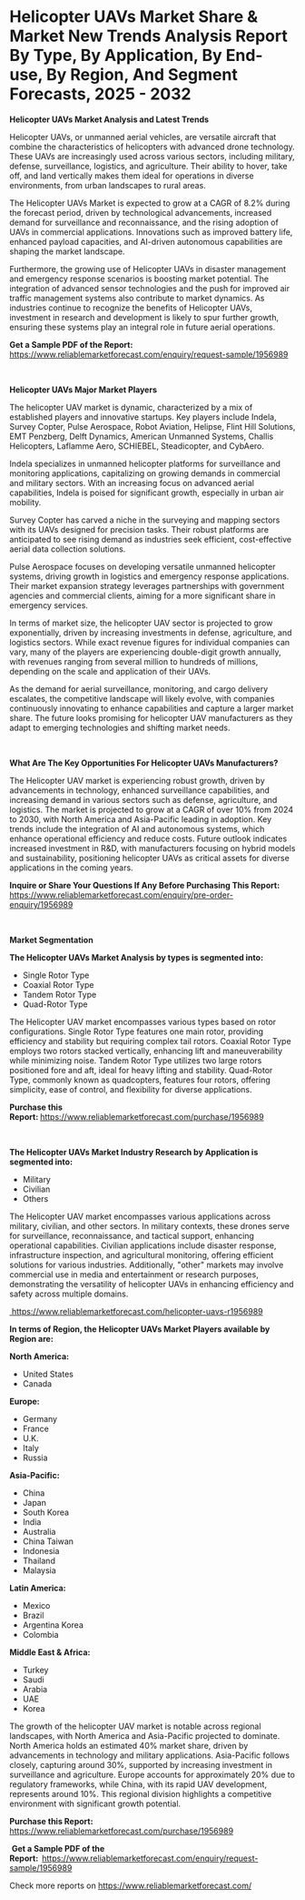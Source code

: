 <p><h1>Helicopter UAVs Market Share & Market New Trends Analysis Report By Type, By Application, By End-use, By Region, And Segment Forecasts, 2025 - 2032</h1></p><p><strong>Helicopter UAVs Market Analysis and Latest Trends</strong></p>
<p><p>Helicopter UAVs, or unmanned aerial vehicles, are versatile aircraft that combine the characteristics of helicopters with advanced drone technology. These UAVs are increasingly used across various sectors, including military, defense, surveillance, logistics, and agriculture. Their ability to hover, take off, and land vertically makes them ideal for operations in diverse environments, from urban landscapes to rural areas.</p><p>The Helicopter UAVs Market is expected to grow at a CAGR of 8.2% during the forecast period, driven by technological advancements, increased demand for surveillance and reconnaissance, and the rising adoption of UAVs in commercial applications. Innovations such as improved battery life, enhanced payload capacities, and AI-driven autonomous capabilities are shaping the market landscape. </p><p>Furthermore, the growing use of Helicopter UAVs in disaster management and emergency response scenarios is boosting market potential. The integration of advanced sensor technologies and the push for improved air traffic management systems also contribute to market dynamics. As industries continue to recognize the benefits of Helicopter UAVs, investment in research and development is likely to spur further growth, ensuring these systems play an integral role in future aerial operations.</p></p>
<p><strong>Get a Sample PDF of the Report:&nbsp;</strong> <a href="https://www.reliablemarketforecast.com/enquiry/request-sample/1956989?utm_campaign=2890&utm_medium=2&utm_source=Github&utm_content=ia&utm_term=08042025&utm_id=helicopter-uavs">https://www.reliablemarketforecast.com/enquiry/request-sample/1956989</a></p>
<p>&nbsp;</p>
<p><strong>Helicopter UAVs Major Market Players</strong></p>
<p><p>The helicopter UAV market is dynamic, characterized by a mix of established players and innovative startups. Key players include Indela, Survey Copter, Pulse Aerospace, Robot Aviation, Helipse, Flint Hill Solutions, EMT Penzberg, Delft Dynamics, American Unmanned Systems, Challis Helicopters, Laflamme Aero, SCHIEBEL, Steadicopter, and CybAero.</p><p>Indela specializes in unmanned helicopter platforms for surveillance and monitoring applications, capitalizing on growing demands in commercial and military sectors. With an increasing focus on advanced aerial capabilities, Indela is poised for significant growth, especially in urban air mobility.</p><p>Survey Copter has carved a niche in the surveying and mapping sectors with its UAVs designed for precision tasks. Their robust platforms are anticipated to see rising demand as industries seek efficient, cost-effective aerial data collection solutions.</p><p>Pulse Aerospace focuses on developing versatile unmanned helicopter systems, driving growth in logistics and emergency response applications. Their market expansion strategy leverages partnerships with government agencies and commercial clients, aiming for a more significant share in emergency services.</p><p>In terms of market size, the helicopter UAV sector is projected to grow exponentially, driven by increasing investments in defense, agriculture, and logistics sectors. While exact revenue figures for individual companies can vary, many of the players are experiencing double-digit growth annually, with revenues ranging from several million to hundreds of millions, depending on the scale and application of their UAVs.</p><p>As the demand for aerial surveillance, monitoring, and cargo delivery escalates, the competitive landscape will likely evolve, with companies continuously innovating to enhance capabilities and capture a larger market share. The future looks promising for helicopter UAV manufacturers as they adapt to emerging technologies and shifting market needs.</p></p>
<p>&nbsp;</p>
<p><strong>What Are The Key Opportunities For Helicopter UAVs Manufacturers?</strong></p>
<p><p>The Helicopter UAV market is experiencing robust growth, driven by advancements in technology, enhanced surveillance capabilities, and increasing demand in various sectors such as defense, agriculture, and logistics. The market is projected to grow at a CAGR of over 10% from 2024 to 2030, with North America and Asia-Pacific leading in adoption. Key trends include the integration of AI and autonomous systems, which enhance operational efficiency and reduce costs. Future outlook indicates increased investment in R&D, with manufacturers focusing on hybrid models and sustainability, positioning helicopter UAVs as critical assets for diverse applications in the coming years.</p></p>
<p><strong>Inquire or Share Your Questions If Any Before Purchasing This Report:</strong> <a href="https://www.reliablemarketforecast.com/enquiry/pre-order-enquiry/1956989?utm_campaign=2890&utm_medium=2&utm_source=Github&utm_content=ia&utm_term=08042025&utm_id=helicopter-uavs">https://www.reliablemarketforecast.com/enquiry/pre-order-enquiry/1956989</a></p>
<p>&nbsp;</p>
<p><strong>Market Segmentation</strong></p>
<p><strong>The Helicopter UAVs Market Analysis by types is segmented into:</strong></p>
<p><ul><li>Single Rotor Type</li><li>Coaxial Rotor Type</li><li>Tandem Rotor Type</li><li>Quad-Rotor Type</li></ul></p>
<p><p>The Helicopter UAV market encompasses various types based on rotor configurations. Single Rotor Type features one main rotor, providing efficiency and stability but requiring complex tail rotors. Coaxial Rotor Type employs two rotors stacked vertically, enhancing lift and maneuverability while minimizing noise. Tandem Rotor Type utilizes two large rotors positioned fore and aft, ideal for heavy lifting and stability. Quad-Rotor Type, commonly known as quadcopters, features four rotors, offering simplicity, ease of control, and flexibility for diverse applications.</p></p>
<p><strong>Purchase this Report:&nbsp;</strong><a href="https://www.reliablemarketforecast.com/purchase/1956989?utm_campaign=2890&utm_medium=2&utm_source=Github&utm_content=ia&utm_term=08042025&utm_id=helicopter-uavs">https://www.reliablemarketforecast.com/purchase/1956989</a></p>
<p>&nbsp;</p>
<p><strong>The Helicopter UAVs Market Industry Research by Application is segmented into:</strong></p>
<p><ul><li>Military</li><li>Civilian</li><li>Others</li></ul></p>
<p><p>The Helicopter UAV market encompasses various applications across military, civilian, and other sectors. In military contexts, these drones serve for surveillance, reconnaissance, and tactical support, enhancing operational capabilities. Civilian applications include disaster response, infrastructure inspection, and agricultural monitoring, offering efficient solutions for various industries. Additionally, "other" markets may involve commercial use in media and entertainment or research purposes, demonstrating the versatility of helicopter UAVs in enhancing efficiency and safety across multiple domains.</p></p>
<p><a href="https://www.reliablemarketforecast.com/helicopter-uavs-r1956989?utm_campaign=2890&utm_medium=2&utm_source=Github&utm_content=ia&utm_term=08042025&utm_id=helicopter-uavs">&nbsp;https://www.reliablemarketforecast.com/helicopter-uavs-r1956989</a></p>
<p><strong>In terms of Region, the Helicopter UAVs Market Players available by Region are:</strong></p>
<p>
    <p> <strong> North America: </strong>
        <ul>
            <li>United States</li>
            <li>Canada</li>
        </ul>
        </p> 
    <p> <strong> Europe: </strong>
        <ul>
            <li>Germany</li>
            <li>France</li>
            <li>U.K.</li>
            <li>Italy</li>
            <li>Russia</li>
        </ul>
        </p> 
    <p> <strong> Asia-Pacific: </strong>
        <ul>
            <li>China</li>
            <li>Japan</li>
            <li>South Korea</li>
            <li>India</li>
            <li>Australia</li>
            <li>China Taiwan</li>
            <li>Indonesia</li>
            <li>Thailand</li>
            <li>Malaysia</li>
        </ul>
        </p> 
    <p> <strong> Latin America: </strong>
        <ul>
            <li>Mexico</li>
            <li>Brazil</li>
            <li>Argentina Korea</li>
            <li>Colombia</li>
        </ul>
        </p> 
    <p> <strong> Middle East & Africa: </strong>
        <ul>
            <li>Turkey</li>
            <li>Saudi</li>
            <li>Arabia</li>
            <li>UAE</li>
            <li>Korea</li>
        </ul>
    </p>
    </p>
<p><p>The growth of the helicopter UAV market is notable across regional landscapes, with North America and Asia-Pacific projected to dominate. North America holds an estimated 40% market share, driven by advancements in technology and military applications. Asia-Pacific follows closely, capturing around 30%, supported by increasing investment in surveillance and agriculture. Europe accounts for approximately 20% due to regulatory frameworks, while China, with its rapid UAV development, represents around 10%. This regional division highlights a competitive environment with significant growth potential.</p></p>
<p><strong>Purchase this Report: </strong><a href="https://www.reliablemarketforecast.com/purchase/1956989?utm_campaign=2890&utm_medium=2&utm_source=Github&utm_content=ia&utm_term=08042025&utm_id=helicopter-uavs">https://www.reliablemarketforecast.com/purchase/1956989</a></p>
<p>&nbsp;<strong>Get a Sample PDF of the Report:&nbsp;&nbsp;</strong><a href="https://www.reliablemarketforecast.com/enquiry/request-sample/1956989?utm_campaign=2890&utm_medium=2&utm_source=Github&utm_content=ia&utm_term=08042025&utm_id=helicopter-uavs">https://www.reliablemarketforecast.com/enquiry/request-sample/1956989</a></p>
<p><strong></strong></p>
<p>Check more reports on <a href="https://www.reliablemarketforecast.com/?utm_campaign=2890&utm_medium=2&utm_source=Github&utm_content=ia&utm_term=08042025&utm_id=helicopter-uavs">https://www.reliablemarketforecast.com/</a></p>